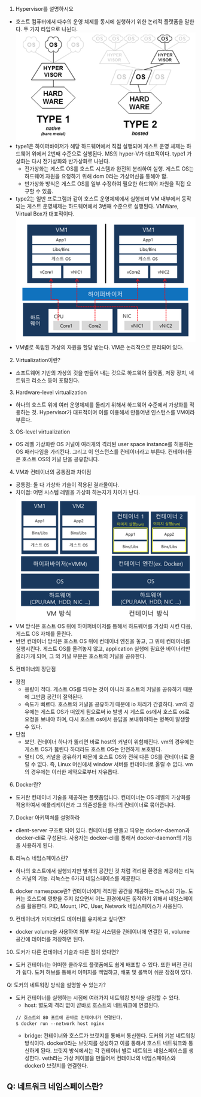 1. Hypervisor를 설명하시오
- 호스트 컴퓨터에서 다수의 운영 체제를 동시에 실행하기 위한 논리적 플랫폼을 말한다. 두 가지 타입으로 나뉜다.
![hypervisor](../images/hypervisor.png)
- type1은 하이퍼바이저가 해당 하드웨어에서 직접 실행되며 게스트 운영 체제는 하드웨어 위에서 2번째 수준으로 실행된다. MS의 hyper-V가 대표적이다. type1 가상화는 다시 전가상화와 반가상화로 나뉜다.
  - 전가상화는 게스트 OS를 호스트 시스템과 완전히 분리하여 실행. 게스트 OS는 하드웨어 자원을 요청하기 위해 dom 0라는 가상머신을 통해야 함.
  - 반가상화 방식은 게스트 OS를 일부 수정하여 필요한 하드웨어 자원을 직접 요구할 수 있음.
- type2는 일반 프로그램과 같이 호스트 운영체제에서 실행되며 VM 내부에서 동작되는 게스트 운영체제는 하드웨어에서 3번째 수준으로 실행된다. VMWare, Virtual Box가 대표적이다. 
![hypervisor_vm](../images/hypervisor_vm.png)
- VM별로 독립된 가상의 자원을 할당 받는다. VM은 논리적으로 분리되어 있다.

2. Virtualization이란?
- 소프트웨어 기반의 가상의 것을 만들어 내는 것으로 하드웨어 플랫폼, 저장 장치, 네트워크 리소스 등이 포함된다.

3. Hardware-level virtualization
- 하나의 호스트 위에 여러 운영체제를 돌리기 위해서 하드웨어 수준에서 가상화를 적용하는 것. Hypervisor가 대표적이며 이를 이용해서 만들어낸 인스턴스를 VM이라 부른다.

3. OS-level virtualization
- OS 레벨 가상화란 OS 커널이 여러개의 격리된 user space instance를 허용하는 OS 패러다임을 가리킨다. 그리고 이 인스턴스를 컨테이너라고 부른다. 컨테이너들은 호스트 OS의 커널 단을 공유합니다.

4. VM과 컨테이너의 공통점과 차이점
- 공통점: 둘 다 가상화 기술이 적용된 결과물이다.
- 차이점: 어떤 시스템 레벨을 가상화 하는지가 차이가 난다.
![vm_container](../images/vm_container.png)
- VM 방식은 호스트 OS 위에 하이퍼바이저를 통해서 하드웨어를 가상화 시킨 다음, 게스트 OS 자체를 올린다.
- 반면 컨테이너 방식은 호스트 OS 위에 컨테이너 엔진을 놓고, 그 위에 컨테이너를 실행시킨다. 게스트 OS를 올려놓지 않고, application 실행에 필요한 바이너리만 올라가게 되며, 그 외 커널 부분은 호스트의 커널을 공유한다.

5. 컨테이너의 장단점
- 장점
  - 용량이 적다. 게스트 OS를 띄우는 것이 아니라 호스트의 커널을 공유하기 때문에 그만큼 공간이 절약된다.
  - 속도가 빠르다. 호스트와 커널을 공유하기 때문에 io 처리가 간결하다. vm의 경우에는 게스트 OS가 떠있게 됨으로써 io 발생 시 게스트 os에서 호스트 os로 요청을 보내야 하며, 다시 호스트 os에서 응답을 보내줘야하는 병목이 발생할 수 있다.
- 단점
  - 보안. 컨테이너 하나가 뚫리면 바로 host의 커널이 위험해진다. vm의 경우에는 게스트 OS가 뚫린다 하더라도 호스트 OS는 안전하게 보호된다.
  - 멀티 OS, 커널을 공유하기 때문에 호스트 OS와 전혀 다른 OS를 컨테이너로 올릴 수 없다. 즉, Linux 머신에서 window 서버를 컨테이너로 올릴 수 없다. vm의 경우에는 이러한 제약으로부터 자유롭다.

6. Docker란?
- 도커란 컨테이너 기술을 제공하는 플랫폼입니다. 컨테이너는 OS 레벨의 가상화를 적용하여서 애플리케이션과 그 의존성들을 하나의 컨테이너로 묶어줍니다.

7. Docker 아키텍쳐를 설명하라
- client-server 구조로 되어 있다. 컨테이너를 만들고 띄우는 docker-daemon과 docker-cli로 구성된다. 사용자는 docker-cli를 통해서 docker-daemon의 기능을 사용하게 된다.

8. 리눅스 네임스페이스란?
- 하나의 호스트에서 실행되지만 별개의 공간인 것 처럼 격리된 환경을 제공하는 리눅스 커널의 기능. 리눅스는 6가지 네임스페이스를 제공한다.

8. docker namespace란?
컨테이너에게 격리된 공간을 제공하는 리눅스의 기능. 도커는 호스트에 영향을 주지 않으면서 어느 환경에서든 동작하기 위해서 네임스페이스를 활용한다. PID, Mount, IPC, User, Network 네임스페이스가 사용된다.

9. 컨테이너가 꺼지더라도 데이터를 유지하고 싶다면?
- docker volume을 사용하여 외부 파일 시스템을 컨테이너에 연결한 뒤, volume 공간에 데이터를 저장하면 된다.

10. 도커가 다른 컨테이너 기술과 다른 점이 있다면?
- 도커 컨테이너는 어떠한 클라우드 플랫폼에도 쉽게 배포할 수 있다. 또한 버전 관리가 쉽다. 도커 허브를 통해서 이미지를 백업하고, 배포 및 롤백이 쉬운 장점이 있다.

Q: 도커의 네트워킹 방식을 설명할 수 있는가?
- 도커 컨테이너를 실행하는 시점에 여러가지 네트워킹 방식을 설정할 수 있다.
  - host: 별도의 격리 없이 곧바로 호스트의 네트워크에 연결된다.
  ```
  // 호스트의 80 포트에 곧바로 컨테이너가 연결된다.
  $ docker run --network host nginx
  ```
  - bridge: 컨테이너와 호스트가 브릿지를 통해서 통신한다. 도커의 기본 네트워킹 방식이다. docker0라는 브릿지를 생성하고 이를 통해서 호스트 네트워크와 통신하게 된다. 브릿지 방식에서는 각 컨테이너 별로 네트워크 네임스페이스를 생성한다. veth라는 가상 케이블을 만들어서 컨테이너의 네임스페이스와 docker0 브릿지를 연결한다.

Q: 네트워크 네임스페이스란?
- 
